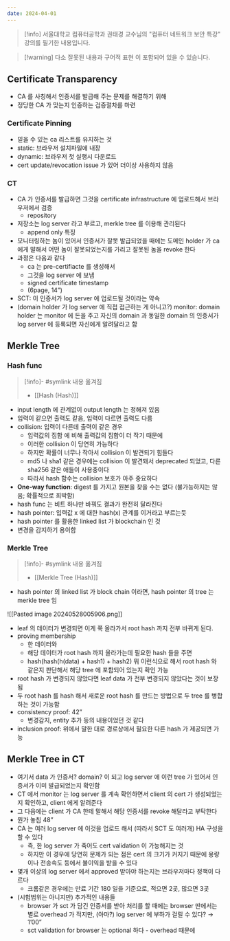 ```yaml
---
date: 2024-04-01
---
```

> [!info] 서울대학교 컴퓨터공학과 권태경 교수님의 "컴퓨터 네트워크 보안 특강" 강의를 필기한 내용입니다.

> [!warning] 다소 잘못된 내용과 구어적 표현 이 포함되어 있을 수 있습니다.

## Certificate Transparency

- CA 를 사칭해서 인증서를 발급해 주는 문제를 해결하기 위해
- 정당한 CA 가 맞는지 인증하는 검증절차를 마련

### Certificate Pinning

- 믿을 수 있는 ca 리스트를 유지하는 것
- static: 브라우저 설치파일에 내장
- dynamic: 브라우저 첫 실행시 다운로드
- cert update/revocation issue 가 있어 더이상 사용하지 않음

### CT

- CA 가 인증서를 발급하면 그것을 certificate infrastructure 에 업로드해서 브라우저에서 검증
    - repository
- 저장소는 log server 라고 부르고, merkle tree 를 이용해 관리된다
    - append only 특징
- 모니터링하는 놈이 있어서 인증서가 잘못 발급되었을 때에는 도메인 holder 가 ca 에게 말해서 어떤 놈이 잘못되었는지를 가리고 잘못된 놈을 revoke 한다
- 과정은 다음과 같다
    - ca 는 pre-certifiacte 를 생성해서
    - 그것을 log server 에 보냄
    - signed certificate timestamp
    - (6page, 14”)
- SCT: 이 인증서가 log server 에 업로드될 것이라는 약속
- (domain holder 가 log server 에 직접 접근하는 게 아니고?) monitor: domain holder 는 monitor 에 돈을 주고 자신의 domain 과 동일한 domain 의 인증서가 log server 에 등록되면 자신에게 알려달라고 함

## Merkle Tree

### Hash func

> [!info]- #symlink 내용 옮겨짐
> - [[Hash (Hash)]]

- input length 에 관계없이 output length 는 정해져 있음
- 입력이 같으면 출력도 같음, 입력이 다르면 출력도 다름
- collision: 입력이 다른데 출력이 같은 경우
    - 입력값의 집합 에 비해 출력값의 집합이 더 작기 때문에
    - 이러한 collision 이 당연히 가능하다
    - 하지만 확률이 너무나 작아서 collision 이 발견되기 힘들다
    - md5 나 sha1 같은 경우에는 collision 이 발견돼서 deprecated 되었고, 다른 sha256 같은 애들이 사용중이다
    - 따라서 hash 함수는 collision 보호가 아주 중요하다
- **One-way function**: digest 를 가지고 원본을 찾을 수는 없다 (불가능하지는 않음; 확률적으로 희박함)
- hash func 는 비트 하나만 바꿔도 결과가 완전히 달라진다
- hash pointer: 입력값 x 에 대한 hash(x) 관계를 이거라고 부르는듯
- hash pointer 를 활용한 linked list 가 blockchain 인 것
- 변경을 감지하기 용이함

### Merkle Tree

> [!info]- #symlink 내용 옮겨짐
> - [[Merkle Tree (Hash)]]

- hash pointer 의 linked list 가 block chain 이라면, hash pointer 의 tree 는 merkle tree 임

![[Pasted image 20240528005906.png]]

- leaf 의 데이터가 변경되면 이게 쭉 올라가서 root hash 까지 전부 바뀌게 된다.
- proving membership
    - 한 데이터와
    - 해당 데이터가 root hash 까지 올라가는데 필요한 hash 들을 주면
    - hash(hash(h(data) + hash1) + hash2) 뭐 이런식으로 해서 root hash 와 같은지 판단해서 해당 tree 에 포함되어 있는지 확인 가능
- root hash 가 변경되지 않았다면 leaf data 가 전부 변경되지 않았다는 것이 보장됨
- 두 root hash 를 hash 해서 새로운 root hash 를 만드는 방법으로 두 tree 를 병합하는 것이 가능함
- consistency proof: 42”
    - 변경감지, entity 추가 등의 내용이었던 것 같다
- inclusion proof: 위에서 말한 대로 경로상에서 필요한 다른 hash 가 제공되면 가능

## Merkle Tree in CT

- 여기서 data 가 인증서? domain? 이 되고 log server 에 이런 tree 가 있어서 인증서가 이미 발급되었는지 확인함
- CT 에서 monitor 는 log server 를 계속 확인하면서 client 의 cert 가 생성되었는지 확인하고, client 에게 알려준다
- 그 다음에는 client 가 CA 한테 말해서 해당 인증서를 revoke 해달라고 부탁한다
- 뭔가 놓침 48”
- CA 는 여러 log server 에 이것을 업로드 해서 (따라서 SCT 도 여러개) HA 구성을 할 수 있다
    - 즉, 한 log server 가 죽어도 cert validation 이 가능해지는 것
    - 하지만 이 경우에 당연히 문제가 되는 점은 cert 의 크기가 커지기 때문에 용량이나 전송속도 등에서 불이익을 받을 수 있다
- 몇개 이상의 log server 에서 approved 받아야 하는지는 브라우저마다 정책이 다르다
    - 크롬같은 경우에는 만료 기간 180 일을 기준으로, 적으면 2곳, 많으면 3곳
- (시험범위는 아니지만) 추가적인 내용들
    - browser 가 sct 가 담긴 인증서를 받아 처리를 할 때에는 browser 딴에서는 별로 overhead 가 적지만, (아마?) log server 에 부하가 걸릴 수 있다? → 1’00”
    - sct validation for browser 는 optional 하다 - overhead 때문에
